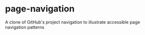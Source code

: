 # page-navigation
A clone of GitHub's project navigation to illustrate accessible page navigation patterns
